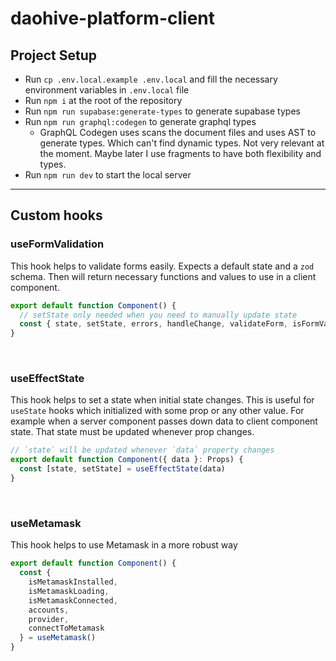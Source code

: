 # daohive-platform-client

## Project Setup
- Run `cp .env.local.example .env.local` and fill the necessary environment variables in `.env.local` file
- Run `npm i` at the root of the repository
- Run `npm run supabase:generate-types` to generate supabase types
- Run `npm run graphql:codegen` to generate graphql types
  - GraphQL Codegen uses scans the document files and uses AST to generate types. Which can't find dynamic types. Not very relevant at the moment. Maybe later I use fragments to have both flexibility and types.
- Run `npm run dev` to start the local server

---

## Custom hooks

### useFormValidation
This hook helps to validate forms easily. Expects a default state and a `zod` schema. Then will return necessary functions and values to use in a client component.

```ts
export default function Component() {
  // setState only needed when you need to manually update state
  const { state, setState, errors, handleChange, validateForm, isFormValid } = useFormValidation(initialState, Schema)
}
```

<br>

### useEffectState
This hook helps to set a state when initial state changes. This is useful for `useState` hooks which initialized with some prop or any other value. For example when a server component passes down data to client component state. That state must be updated whenever prop changes.

```ts
// `state` will be updated whenever `data` property changes
export default function Component({ data }: Props) {
  const [state, setState] = useEffectState(data)
}
```

<br>

### useMetamask
This hook helps to use Metamask in a more robust way

```ts
export default function Component() {
  const {
    isMetamaskInstalled,
    isMetamaskLoading,
    isMetamaskConnected,
    accounts,
    provider,
    connectToMetamask
  } = useMetamask()
}
```